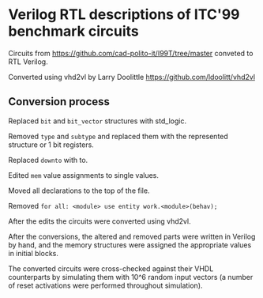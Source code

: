 # Verilog RTL descriptions of ITC'99 benchmark circuits

Circuits from https://github.com/cad-polito-it/I99T/tree/master conveted to RTL Verilog.

Converted using vhd2vl by Larry Doolittle 
https://github.com/ldoolitt/vhd2vl

## Conversion process

Replaced ```bit``` and ```bit_vector``` structures with std_logic.

Removed ```type``` and ```subtype``` and replaced them with the represented structure or 1 bit registers.

Replaced ```downto``` with to.

Edited ```mem``` value assignments to single values.

Moved all declarations to the top of the file.

Removed ```for all: <module> use entity work.<module>(behav);```


After the edits the circuits were converted using vhd2vl.

After the conversions, the altered and removed parts were written in Verilog by hand, and the memory structures were assigned the appropriate values ​​in initial blocks.

The converted circuits were cross-checked against their VHDL counterparts by simulating them with 10^6 random input vectors (a number of reset activations were performed throughout simulation).

